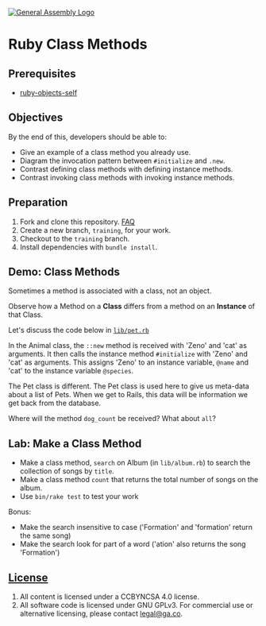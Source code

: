 [![General Assembly Logo](https://camo.githubusercontent.com/1a91b05b8f4d44b5bbfb83abac2b0996d8e26c92/687474703a2f2f692e696d6775722e636f6d2f6b6538555354712e706e67)](https://generalassemb.ly/education/web-development-immersive)

# Ruby Class Methods

## Prerequisites

-   [ruby-objects-self](https://git.generalassemb.lyga-wdi-boston/ruby-objects-self)

## Objectives

By the end of this, developers should be able to:

-   Give an example of a class method you already use.
-   Diagram the invocation pattern between `#initialize` and `.new`.
-   Contrast defining class methods with defining instance methods.
-   Contrast invoking class methods with invoking instance methods.

## Preparation

1.  Fork and clone this repository.
 [FAQ](https://git.generalassemb.lyga-wdi-boston/meta/wiki/ForkAndClone)
1.  Create a new branch, `training`, for your work.
1.  Checkout to the `training` branch.
1.  Install dependencies with `bundle install`.

## Demo: Class Methods

Sometimes a method is associated with a class, not an object.

Observe how a Method on a **Class** differs from a method on an **Instance**
of that Class.

<!-- Diagram the difference between #initialize and ::new
 See issue #10
-->

Let's discuss the code below in [`lib/pet.rb`](lib/pet.rb)

In the Animal class, the `::new` method is received with 'Zeno' and 'cat' as arguments. It then calls the instance method `#initialize` with 'Zeno' and 'cat' as arguments. This assigns 'Zeno' to an instance variable, `@name` and 'cat' to the instance variable `@species`.

The Pet class is different.  The Pet class is used here to give us meta-data
about a list of Pets. When we get to Rails, this data will be information we
get back from the database.

Where will the method `dog_count` be received?
What about `all`?

## Lab: Make a Class Method

-   Make a class method, `search` on Album (in `lib/album.rb`) to search the
    collection of songs by `title`.
-   Make a class method `count` that returns the total number of songs on the album.
-   Use `bin/rake test` to test your work

Bonus:
-   Make the search insensitive to case ('Formation' and 'formation' return
    the same song)
-   Make the search look for part of a word ('ation' also returns the song
    'Formation')

## [License](LICENSE)

1.  All content is licensed under a CC­BY­NC­SA 4.0 license.
1.  All software code is licensed under GNU GPLv3. For commercial use or
    alternative licensing, please contact legal@ga.co.
